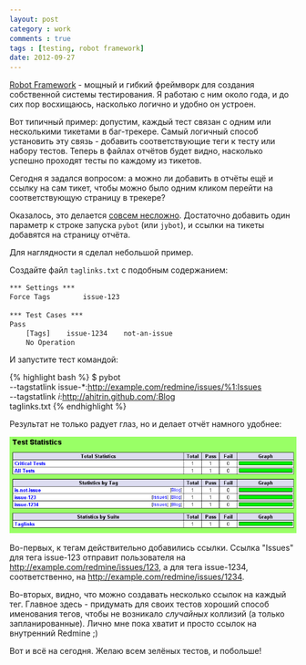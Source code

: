 ```yaml
---
layout: post
category : work
comments : true
tags : [testing, robot framework]
date: 2012-09-27
---
```


[Robot Framework](http://robotframework.googlecode.com) - мощный и гибкий фреймворк для создания собственной системы тестирования. Я работаю с ним около года, и до сих пор восхищаюсь, насколько логично и удобно он устроен.

Вот типичный пример: допустим, каждый тест связан с одним или несколькими тикетами в баг-трекере. Самый логичный способ установить эту связь - добавить соответствующие теги к тесту или набору тестов. Теперь в файлах отчётов будет видно, насколько успешно проходят тесты по каждому из тикетов.

Сегодня я задался вопросом: а можно ли добавить в отчёты ещё и ссылку на сам тикет, чтобы можно было одним кликом перейти на соответствующую страницу в трекере?

Оказалось, это делается [совсем несложно](http://robotframework.googlecode.com/hg/doc/userguide/RobotFrameworkUserGuide.html#creating-links-from-tag-names). Достаточно добавить один параметр к строке запуска `pybot` (или `jybot`), и ссылки на тикеты добавятся на страницу отчёта.

Для наглядности я сделал небольшой пример.

Создайте файл `taglinks.txt` с подобным содержанием:

    *** Settings ***
    Force Tags        issue-123

    *** Test Cases ***
    Pass
        [Tags]    issue-1234    not-an-issue
        No Operation

И запустите тест командой:

{% highlight bash %}
$ pybot \
    --tagstatlink issue-*:http://example.com/redmine/issues/%1:Issues \
    --tagstatlink *i*:http://ahitrin.github.com/:Blog \
    taglinks.txt
{% endhighlight %}

Результат не только радует глаз, но и делает отчёт намного удобнее:

![pic](/images/robotframework-tags.png)

Во-первых, к тегам действительно добавились ссылки. Ссылка "Issues" для тега issue-123 отправит пользователя на http://example.com/redmine/issues/123, а для тега issue-1234, соответственно, на http://example.com/redmine/issues/1234.

Во-вторых, видно, что можно создавать несколько ссылок на каждый тег. Главное здесь - придумать для своих тестов хороший способ именования тегов, чтобы не возникало _случайных_ коллизий (а только запланированные). Лично мне пока хватит и просто ссылок на внутренний Redmine ;)

Вот и всё на сегодня. Желаю всем зелёных тестов, и побольше!
